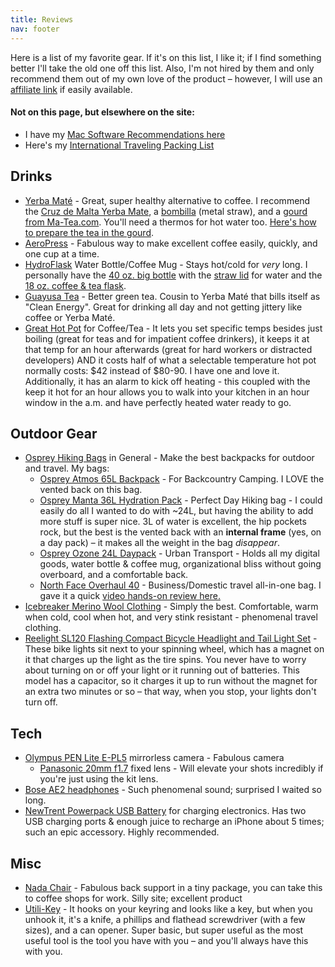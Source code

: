 ```yaml
---
title: Reviews
nav: footer
---
```

Here is a list of my favorite gear. If it's on this list, I like it; if I find something better I'll take the old one off this list. Also, I'm not hired by them and only recommend them out of my own love of the product – however, I will use an [affiliate link](http://en.wikipedia.org/wiki/Affiliate_link) if easily available. 

#### Not on this page, but elsewhere on the site:

- I have my [Mac Software Recommendations here](/notes/my-awesome-mac-setup/)
- Here's my [International Traveling Packing List](/notes/my-travel-packing-list)


## Drinks

- [Yerba Maté](http://en.wikipedia.org/wiki/Yerba_mate) - Great, super healthy alternative to coffee. I recommend the [Cruz de Malta Yerba Mate][cruz], a [bombilla](http://ma-tea.com/products/Simple-Curved-Spring-End-Yerba-Mate-Bombilla.html) (metal straw), and a [gourd from Ma-Tea.com](http://ma-tea.com/small-carob-wood-yerba-mate-gourd-with-aluminum-base/). You'll need a thermos for hot water too. [Here's how to prepare the tea in the gourd](https://www.youtube.com/watch?v=qr5JjFfbDuA).
- [AeroPress](http://aerobie.com/products/aeropress.htm) - Fabulous way to make excellent coffee easily, quickly, and one cup at a time.
- [HydroFlask](http://www.hydroflask.com/) Water Bottle/Coffee Mug - Stays hot/cold for _very_ long. I personally have the [40 oz. big bottle](http://www.hydroflask.com/products/hydro-flask-insulated-water-bottle-40oz-large) with the [straw lid](http://www.hydroflask.com/products/hydro-flask-wide-mouth-straw-lid-wide-mouth/) for water and the [18 oz. coffee & tea flask](http://www.hydroflask.com/products/hydro-flask-insulated-coffee-tea-and-water-bottle-18oz). 
- [Guayusa Tea](http://runa.org) - Better green tea. Cousin to Yerba Maté that bills itself as "Clean Energy". Great for drinking all day and not getting jittery like coffee or Yerba Maté.
- [Great Hot Pot](http://www.amazon.com/Hamilton-Beach-40996-Programmable-1-7-Liter/dp/B0083I7THI/ref=sr_1_40?ie=UTF8&qid=1393268205&sr=8-40&keywords=hot+pot+temperature) for Coffee/Tea - It lets you set specific temps besides just boiling (great for teas and for impatient coffee drinkers), it keeps it at that temp for an hour afterwards (great for hard workers or distracted developers) AND it costs half of what a selectable temperature hot pot normally costs: $42 instead of $80-90. I have one and love it. Additionally, it has an alarm to kick off heating - this coupled with the keep it hot for an hour allows you to walk into your kitchen in an hour window in the a.m. and have perfectly heated water ready to go.

[cruz]: http://www.amazon.com/gp/product/B001UO90BA/ref=as_li_ss_tl?ie=UTF8&camp=1789&creative=390957&creativeASIN=B001UO90BA&linkCode=as2&tag=evalov-20


## Outdoor Gear

- [Osprey Hiking Bags](http://www.ospreypacks.com/en/segmentation/backpackinghiking) in General - Make the best backpacks for outdoor and travel. My bags:
    - [Osprey Atmos 65L Backpack](https://www.amazon.com/Osprey-Packs-Atmos-65-Backpack/dp/B006V6ZKA2/ref=as_li_ss_til?tag=evalov-20&linkCode=w01&creativeASIN=B006V6ZKA2) - For Backcountry Camping. I LOVE the vented back on this bag.
    - [Osprey Manta 36L Hydration Pack](https://www.amazon.com/Osprey-Mens-Manta-Hydration-Pack/dp/B00AOICHRC/ref=as_li_ss_til?tag=evalov-20&linkCode=w01&creativeASIN=B00AOICHRC) - Perfect Day Hiking bag - I could easily do all I wanted to do with ~24L, but having the ability to add more stuff is super nice. 3L of water is excellent, the hip pockets rock, but the best is the vented back with an **internal frame** (yes, on a day pack) – it makes all the weight in the bag *disappear*. 
    - [Osprey Ozone 24L Daypack](https://www.amazon.com/Osprey-Ozone-Daypack-Light-Green/dp/B008RBJDC0/ref=as_li_ss_til?tag=evalov-20&linkCode=w01&creativeASIN=B008RBJDC0) - Urban Transport - Holds all my digital goods, water bottle & coffee mug, organizational bliss without going overboard, and a comfortable back. 
    - [North Face Overhaul 40](http://bit.ly/O7IdVw) - Business/Domestic travel all-in-one bag. I gave it a quick [video hands-on review here.](http://www.youtube.com/watch?v=azVuPk_wKLs) 
- [Icebreaker Merino Wool Clothing](http://www.icebreaker.com/) - Simply the best. Comfortable, warm when cold, cool when hot, and very stink resistant - phenomenal travel clothing. 
- [Reelight SL120 Flashing Compact Bicycle Headlight and Tail Light Set](https://www.amazon.com/Reelight-Flashing-Compact-Bicycle-Headlight/dp/B001PLEIBU/ref=as_li_ss_til?tag=evalov-20&linkCode=w01&creativeASIN=B001PLEIBU) - These bike lights sit  next to your spinning wheel, which has a magnet on it that charges up the light as the tire spins. You never have to worry about turning on or off your light or it running out of batteries. This model has a capacitor, so it charges it up to run without the magnet for an extra two minutes or so – that way, when you stop, your lights don't turn off. 


## Tech 

- [Olympus PEN Lite E-PL5](http://www.olympus.co.uk/site/en/c/cameras/pen_cameras/pen_lite/e_pl5/) mirrorless camera - Fabulous camera
    - [Panasonic 20mm f1.7](http://www.amazon.com/Panasonic-Aspherical-Pancake-Interchangeable-Cameras/dp/B002IKLJVE) fixed lens - Will elevate your shots incredibly if you're just using the kit lens.
- [Bose AE2 headphones](https://www.amazon.com/Bose®-AE2-audio-headphones-Black/dp/B00478O0JI/ref=as_li_ss_til?tag=evalov-20&linkCode=w01&creativeASIN=B00478O0JI) - Such phenomenal sound; surprised I waited so long.
- [NewTrent Powerpack USB Battery](http://www.amazon.com/New-Trent-Powerpak-10000mAh-Smartphones/dp/B00EB1BY36/ref=pd_sim_pc_5) for charging electronics. Has two USB charging ports & enough juice to recharge an iPhone about 5 times; such an epic accessory. Highly recommended. 


## Misc

- [Nada Chair](http://www.nadachair.com/) - Fabulous back support in a tiny package, you can take this to coffee shops for work. Silly site; excellent product
- [Utili-Key](https://www.amazon.com/Swiss-Tech-ST66676-Utili-Key-Multi-Function/dp/B0001EFSTI/ref=as_li_ss_til?tag=evalov-20&linkCode=w01&creativeASIN=B0001EFSTI) - It hooks on your keyring and looks like a key, but when you unhook it, it's a knife, a phillips and flathead screwdriver (with a few sizes), and a can opener. Super basic, but super useful as the most useful tool is the tool you have with you – and you'll always have this with you.
